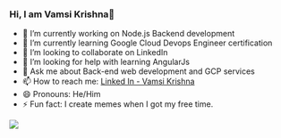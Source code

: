 ### Hi, I am Vamsi Krishna👋



- 🔭 I’m currently working on Node.js Backend development
- 🌱 I’m currently learning Google Cloud Devops Engineer certification
- 👯 I’m looking to collaborate on LinkedIn
- 🤔 I’m looking for help with learning AngularJs
- 💬 Ask me about Back-end web development and GCP services
- 📫 How to reach me: [Linked In - Vamsi Krishna](https://www.linkedin.com/in/vamsi-krishna-25621a172/)
- 😄 Pronouns: He/Him
- ⚡ Fun fact: I create memes when I got my free time.



<img src="https://github-readme-stats.vercel.app/api?username=vamsi337&&show_icons=true&title_color=ffffff&icon_color=bb2acf&text_color=daf7dc&bg_color=191919">
